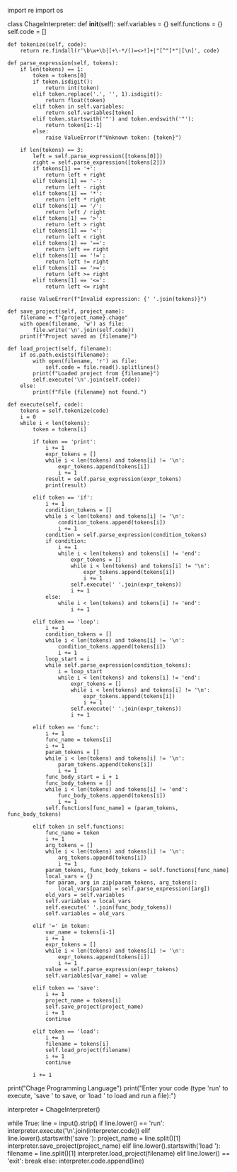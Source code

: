 import re
import os

class ChageInterpreter:
    def __init__(self):
        self.variables = {}
        self.functions = {}
        self.code = []

    def tokenize(self, code):
        return re.findall(r'\b\w+\b|[+\-*/()=<>!]+|"[^"]*"|[\n]', code)

    def parse_expression(self, tokens):
        if len(tokens) == 1:
            token = tokens[0]
            if token.isdigit():
                return int(token)
            elif token.replace('.', '', 1).isdigit():
                return float(token)
            elif token in self.variables:
                return self.variables[token]
            elif token.startswith('"') and token.endswith('"'):
                return token[1:-1]
            else:
                raise ValueError(f"Unknown token: {token}")

        if len(tokens) == 3:
            left = self.parse_expression([tokens[0]])
            right = self.parse_expression([tokens[2]])
            if tokens[1] == '+':
                return left + right
            elif tokens[1] == '-':
                return left - right
            elif tokens[1] == '*':
                return left * right
            elif tokens[1] == '/':
                return left / right
            elif tokens[1] == '>':
                return left > right
            elif tokens[1] == '<':
                return left < right
            elif tokens[1] == '==':
                return left == right
            elif tokens[1] == '!=':
                return left != right
            elif tokens[1] == '>=':
                return left >= right
            elif tokens[1] == '<=':
                return left <= right

        raise ValueError(f"Invalid expression: {' '.join(tokens)}")

    def save_project(self, project_name):
        filename = f"{project_name}.chage"
        with open(filename, 'w') as file:
            file.write('\n'.join(self.code))
        print(f"Project saved as {filename}")

    def load_project(self, filename):
        if os.path.exists(filename):
            with open(filename, 'r') as file:
                self.code = file.read().splitlines()
            print(f"Loaded project from {filename}")
            self.execute('\n'.join(self.code))
        else:
            print(f"File {filename} not found.")

    def execute(self, code):
        tokens = self.tokenize(code)
        i = 0
        while i < len(tokens):
            token = tokens[i]

            if token == 'print':
                i += 1
                expr_tokens = []
                while i < len(tokens) and tokens[i] != '\n':
                    expr_tokens.append(tokens[i])
                    i += 1
                result = self.parse_expression(expr_tokens)
                print(result)

            elif token == 'if':
                i += 1
                condition_tokens = []
                while i < len(tokens) and tokens[i] != '\n':
                    condition_tokens.append(tokens[i])
                    i += 1
                condition = self.parse_expression(condition_tokens)
                if condition:
                    i += 1
                    while i < len(tokens) and tokens[i] != 'end':
                        expr_tokens = []
                        while i < len(tokens) and tokens[i] != '\n':
                            expr_tokens.append(tokens[i])
                            i += 1
                        self.execute(' '.join(expr_tokens))
                        i += 1
                else:
                    while i < len(tokens) and tokens[i] != 'end':
                        i += 1

            elif token == 'loop':
                i += 1
                condition_tokens = []
                while i < len(tokens) and tokens[i] != '\n':
                    condition_tokens.append(tokens[i])
                    i += 1
                loop_start = i
                while self.parse_expression(condition_tokens):
                    i = loop_start
                    while i < len(tokens) and tokens[i] != 'end':
                        expr_tokens = []
                        while i < len(tokens) and tokens[i] != '\n':
                            expr_tokens.append(tokens[i])
                            i += 1
                        self.execute(' '.join(expr_tokens))
                        i += 1

            elif token == 'func':
                i += 1
                func_name = tokens[i]
                i += 1
                param_tokens = []
                while i < len(tokens) and tokens[i] != '\n':
                    param_tokens.append(tokens[i])
                    i += 1
                func_body_start = i + 1
                func_body_tokens = []
                while i < len(tokens) and tokens[i] != 'end':
                    func_body_tokens.append(tokens[i])
                    i += 1
                self.functions[func_name] = (param_tokens, func_body_tokens)

            elif token in self.functions:
                func_name = token
                i += 1
                arg_tokens = []
                while i < len(tokens) and tokens[i] != '\n':
                    arg_tokens.append(tokens[i])
                    i += 1
                param_tokens, func_body_tokens = self.functions[func_name]
                local_vars = {}
                for param, arg in zip(param_tokens, arg_tokens):
                    local_vars[param] = self.parse_expression([arg])
                old_vars = self.variables
                self.variables = local_vars
                self.execute(' '.join(func_body_tokens))
                self.variables = old_vars

            elif '=' in token:
                var_name = tokens[i-1]
                i += 1
                expr_tokens = []
                while i < len(tokens) and tokens[i] != '\n':
                    expr_tokens.append(tokens[i])
                    i += 1
                value = self.parse_expression(expr_tokens)
                self.variables[var_name] = value

            elif token == 'save':
                i += 1
                project_name = tokens[i]
                self.save_project(project_name)
                i += 1
                continue

            elif token == 'load':
                i += 1
                filename = tokens[i]
                self.load_project(filename)
                i += 1
                continue

            i += 1

print("Chage Programming Language")
print("Enter your code (type 'run' to execute, 'save <name>' to save, or 'load <filename>' to load and run a file):")

interpreter = ChageInterpreter()

while True:
    line = input().strip()
    if line.lower() == 'run':
        interpreter.execute('\n'.join(interpreter.code))
    elif line.lower().startswith('save '):
        project_name = line.split()[1]
        interpreter.save_project(project_name)
    elif line.lower().startswith('load '):
        filename = line.split()[1]
        interpreter.load_project(filename)
    elif line.lower() == 'exit':
        break
    else:
        interpreter.code.append(line)
